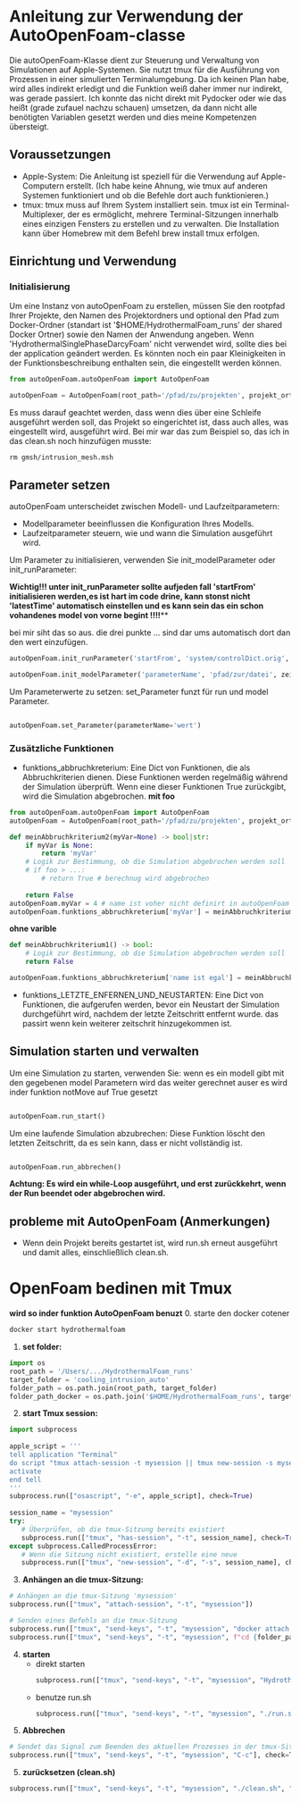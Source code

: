 # Anleitung zur Verwendung der AutoOpenFoam-classe

Die autoOpenFoam-Klasse dient zur Steuerung und Verwaltung von Simulationen auf Apple-Systemen. Sie nutzt tmux für die Ausführung von Prozessen in einer simulierten Terminalumgebung.
Da ich keinen Plan habe, wird alles indirekt erledigt und die Funktion weiß daher immer nur indirekt, was gerade passiert. Ich konnte das nicht direkt mit Pydocker oder wie das heißt (grade zufauel nachzu schauen) umsetzen, da dann nicht alle benötigten Variablen gesetzt werden und dies meine Kompetenzen übersteigt. 
## Voraussetzungen

- Apple-System: Die Anleitung ist speziell für die Verwendung auf Apple-Computern erstellt. (Ich habe keine Ahnung, wie tmux auf anderen Systemen funktioniert und ob die Befehle dort auch funktionieren.)
- tmux: tmux muss auf Ihrem System installiert sein. tmux ist ein Terminal-Multiplexer, der es ermöglicht, mehrere Terminal-Sitzungen innerhalb eines einzigen Fensters zu erstellen und zu verwalten. Die Installation kann über Homebrew mit dem Befehl brew install tmux erfolgen.

## Einrichtung und Verwendung
### Initialisierung

Um eine Instanz von autoOpenFoam zu erstellen, müssen Sie den rootpfad Ihrer Projekte, den Namen des Projektordners und optional den Pfad zum Docker-Ordner (standart ist '$HOME/HydrothermalFoam_runs' der shared Docker Ortner) sowie den Namen der Anwendung angeben.
Wenn 'HydrothermalSinglePhaseDarcyFoam' nicht verwendet wird, sollte dies bei der application geändert werden. 
Es könnten noch ein paar Kleinigkeiten in der Funktionsbeschreibung enthalten sein, die eingestellt werden können.

```python
from autoOpenFoam.autoOpenFoam import AutoOpenFoam

autoOpenFoam = AutoOpenFoam(root_path='/pfad/zu/projekten', projekt_ortner='meinProjekt')
```
Es muss darauf geachtet werden, dass wenn dies über eine Schleife ausgeführt werden soll, das Projekt so eingerichtet ist, dass auch alles, was eingestellt wird, ausgeführt wird.
Bei mir war das zum Beispiel so, das ich in das clean.sh noch hinzufügen musste:

    rm gmsh/intrusion_mesh.msh

## Parameter setzen

autoOpenFoam unterscheidet zwischen Modell- und Laufzeitparametern:

- Modellparameter beeinflussen die Konfiguration Ihres Modells.
- Laufzeitparameter steuern, wie und wann die Simulation ausgeführt wird.

Um Parameter zu initialisieren, verwenden Sie init_modelParameter oder init_runParameter:

**Wichtig!!! unter init_runParameter sollte aufjeden fall 'startFrom' initialisieren werden,es ist hart im code drine, kann stonst nicht 'latestTime' automatisch einstellen und es kann sein das ein schon vohandenes model von vorne begint !!!!****

bei mir siht das so aus. die drei punkte ... sind dar ums automatisch dort dan den wert einzufügen.

```python
autoOpenFoam.init_runParameter('startFrom', 'system/controlDict.orig', 19, f'startFrom ...;')

autoOpenFoam.init_modelParameter('parameterName', 'pfad/zur/datei', zeilennummer, 'neuerStandardwert')
```
Um Parameterwerte zu setzen: set_Parameter funzt für run und model Parameter.

```python

autoOpenFoam.set_Parameter(parameterName='wert')
```
### Zusätzliche Funktionen

- funktions_abbruchkreterium: Eine Dict von Funktionen, die als Abbruchkriterien dienen. Diese Funktionen werden regelmäßig während der Simulation überprüft. Wenn eine dieser Funktionen True zurückgibt, wird die Simulation abgebrochen.
**mit foo**
```python
from autoOpenFoam.autoOpenFoam import AutoOpenFoam
autoOpenFoam = AutoOpenFoam(root_path='/pfad/zu/projekten', projekt_ortner='meinProjekt')

def meinAbbruchkriterium2(myVar=None) -> bool|str:
    if myVar is None:
        return 'myVar'
    # Logik zur Bestimmung, ob die Simulation abgebrochen werden soll
    # if foo > ...:
        # return True # berechnug wird abgebrochen
    
    return False
autoOpenFoam.myVar = 4 # name ist voher nicht definirt in autoOpenFoam
autoOpenFoam.funktions_abbruchkreterium['myVar'] = meinAbbruchkriterium2
```
**ohne varible** 
```python
def meinAbbruchkriterium1() -> bool:
    # Logik zur Bestimmung, ob die Simulation abgebrochen werden soll
    return False

autoOpenFoam.funktions_abbruchkreterium['name ist egal'] = meinAbbruchkriterium1
```
- funktions_LETZTE_ENFERNEN_UND_NEUSTARTEN: Eine Dict von Funktionen, die aufgerufen werden, bevor ein Neustart der Simulation durchgeführt wird, nachdem der letzte Zeitschritt entfernt wurde.
    das passirt wenn kein weiterer zeitschrit hinzugekommen ist.  


## Simulation starten und verwalten

Um eine Simulation zu starten, verwenden Sie:
wenn es ein modell gibt mit den gegebenen model Parametern wird das weiter gerechnet auser es wird inder funktion notMove auf True gesetzt

```python

autoOpenFoam.run_start()
```
Um eine laufende Simulation abzubrechen:
Diese Funktion löscht den letzten Zeitschritt, da es sein kann, dass er nicht vollständig ist.
```python

autoOpenFoam.run_abbrechen()
```
**Achtung: Es wird ein while-Loop ausgeführt, und erst zurückkehrt, wenn der Run beendet oder abgebrochen wird.**

## probleme mit AutoOpenFoam (Anmerkungen)
- Wenn dein Projekt bereits gestartet ist, wird run.sh erneut ausgeführt und damit alles, einschließlich clean.sh. 

# OpenFoam bedinen mit Tmux
**wird so inder funktion AutoOpenFoam benuzt**
0. starte den docker cotener 
```bash
docker start hydrothermalfoam
```

1. **set folder:**
```python
import os
root_path = '/Users/.../HydrothermalFoam_runs'
target_folder = 'cooling_intrusion_auto'
folder_path = os.path.join(root_path, target_folder)
folder_path_docker = os.path.join('$HOME/HydrothermalFoam_runs', target_folder)
```

2. **start Tmux session:**
 ```python
import subprocess
    
apple_script = '''
tell application "Terminal"
 do script "tmux attach-session -t mysession || tmux new-session -s mysession"
 activate
end tell
'''
subprocess.run(["osascript", "-e", apple_script], check=True)
    
session_name = "mysession"
try:
    # Überprüfen, ob die tmux-Sitzung bereits existiert
    subprocess.run(["tmux", "has-session", "-t", session_name], check=True)
except subprocess.CalledProcessError:
    # Wenn die Sitzung nicht existiert, erstelle eine neue
    subprocess.run(["tmux", "new-session", "-d", "-s", session_name], check=True)
```
3. **Anhängen an die tmux-Sitzung:** 
```python
# Anhängen an die tmux-Sitzung 'mysession'
subprocess.run(["tmux", "attach-session", "-t", "mysession"])

# Senden eines Befehls an die tmux-Sitzung
subprocess.run(["tmux", "send-keys", "-t", "mysession", "docker attach hydrothermalfoam", "C-m"], check=True)
subprocess.run(["tmux", "send-keys", "-t", "mysession", f"cd {folder_path_docker}", "C-m"], check=True)

```
4. **starten** 
   - direkt starten
        ```python
        subprocess.run(["tmux", "send-keys", "-t", "mysession", "HydrothermalSinglePhaseDarcyFoam_Cpr", "C-m"], check=True)
        ```
   - benutze run.sh
        ```python
        subprocess.run(["tmux", "send-keys", "-t", "mysession", "./run.sh", "C-m"], check=True)
        ```
4. **Abbrechen**
```python
# Sendet das Signal zum Beenden des aktuellen Prozesses in der tmux-Sitzung 'mysession'
subprocess.run(["tmux", "send-keys", "-t", "mysession", "C-c"], check=True)
```
5. **zurücksetzen (clean.sh)**
```python
subprocess.run(["tmux", "send-keys", "-t", "mysession", "./clean.sh", "C-m"], check=True)
```

